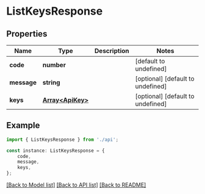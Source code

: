 # ListKeysResponse


## Properties

Name | Type | Description | Notes
------------ | ------------- | ------------- | -------------
**code** | **number** |  | [default to undefined]
**message** | **string** |  | [optional] [default to undefined]
**keys** | [**Array&lt;ApiKey&gt;**](ApiKey.md) |  | [optional] [default to undefined]

## Example

```typescript
import { ListKeysResponse } from './api';

const instance: ListKeysResponse = {
    code,
    message,
    keys,
};
```

[[Back to Model list]](../README.md#documentation-for-models) [[Back to API list]](../README.md#documentation-for-api-endpoints) [[Back to README]](../README.md)
